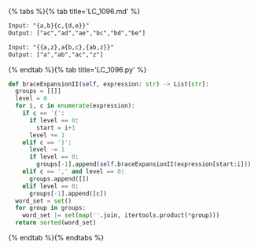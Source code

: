 {% tabs %}{% tab title='LC_1096.md' %}

```txt
Input: "{a,b}{c,{d,e}}"
Output: ["ac","ad","ae","bc","bd","be"]

Input: "{{a,z},a{b,c},{ab,z}}"
Output: ["a","ab","ac","z"]
```

{% endtab %}{% tab title='LC_1096.py' %}

```py
def braceExpansionII(self, expression: str) -> List[str]:
  groups = [[]]
  level = 0
  for i, c in enumerate(expression):
    if c == '{':
      if level == 0:
        start = i+1
      level += 1
    elif c == '}':
      level -= 1
      if level == 0:
        groups[-1].append(self.braceExpansionII(expression[start:i]))
    elif c == ',' and level == 0:
      groups.append([])
    elif level == 0:
      groups[-1].append([c])
  word_set = set()
  for group in groups:
    word_set |= set(map(''.join, itertools.product(*group)))
  return sorted(word_set)
```

{% endtab %}{% endtabs %}
